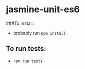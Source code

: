 # jasmine-unit-es6

###To install:

* probably run `npm install`

## To run tests:

* `npm run tests`